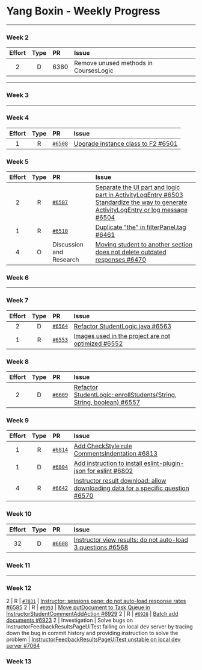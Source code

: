 # Yang Boxin - Weekly Progress

---

### Week 2

Effort| Type | PR | Issue
:----:|:----:|:-----------|:------
2 | D | 6380 | Remove unused methods in CoursesLogic

---

### Week 3

---

### Week 4

Effort| Type | PR | Issue
:----:|:----:|:-----------|:------
1 | R | [`#6508`](https://github.com/TEAMMATES/teammates/pull/6508) | [Upgrade instance class to F2 #6501](https://github.com/TEAMMATES/teammates/issues/6501)

### Week 5

Effort| Type | PR | Issue
:----:|:----:|:-----------|:------
2 | R | [`#6507`](https://github.com/TEAMMATES/teammates/pull/6507) | [Separate the UI part and logic part in ActivityLogEntry #6503](https://github.com/TEAMMATES/teammates/issues/6503) [Standardize the way to generate ActivityLogEntry or log message #6504](https://github.com/TEAMMATES/teammates/issues/6504)
1 | R | [`#6510`](https://github.com/TEAMMATES/teammates/pull/6510) | [Duplicate "the" in filterPanel.tag #6461](https://github.com/TEAMMATES/teammates/issues/6461)
4 | O | Discussion and Research| [Moving student to another section does not delete outdated responses #6470](https://github.com/TEAMMATES/teammates/issues/6470)


### Week 6

---

### Week 7

Effort| Type | PR | Issue
:----:|:----:|:-----------|:------
2 | D | [`#6564`](https://github.com/TEAMMATES/teammates/pull/6564) | [Refactor StudentLogic.java #6563](https://github.com/TEAMMATES/teammates/issues/6503)
1 | R | [`#6553`](https://github.com/TEAMMATES/teammates/pull/6553) | [Images used in the project are not optimized #6552](https://github.com/TEAMMATES/teammates/issues/6552)

### Week 8

Effort| Type | PR | Issue
:----:|:----:|:-----------|:------
2 | D | [`#6609`](https://github.com/TEAMMATES/teammates/pull/6609) | [Refactor StudentLogic::enrollStudents(String, String, boolean) #6557](https://github.com/TEAMMATES/teammates/issues/6557)

### Week 9

Effort| Type | PR | Issue
:----:|:----:|:-----------|:------
1 | R | [`#6814`](https://github.com/TEAMMATES/teammates/pull/6814) | [Add CheckStyle rule CommentsIndentation #6813](https://github.com/TEAMMATES/teammates/issues/6813)
1 | D | [`#6804`](https://github.com/TEAMMATES/teammates/pull/6804) | [Add instruction to install eslint-plugin-json for eslint #6802](https://github.com/TEAMMATES/teammates/issues/6802)
4 | R | [`#6642`](https://github.com/TEAMMATES/teammates/pull/6642) | [Instructor result download: allow downloading data for a specific question #6570](https://github.com/TEAMMATES/teammates/issues/6570)

### Week 10

Effort| Type | PR | Issue
:----:|:----:|:-----------|:------
32 | D | [`#6608`](https://github.com/TEAMMATES/teammates/pull/6608) | [Instructor view results: do not auto-load 3 questions #6568](https://github.com/TEAMMATES/teammates/issues/6568)

### Week 11

---

### Week 12

2 | R | [`#7031`](https://github.com/TEAMMATES/teammates/pull/7031) | [Instructor: sessions page: do not auto-load response rates #6585](https://github.com/TEAMMATES/teammates/issues/6585)
2 | R | [`#6953`](https://github.com/TEAMMATES/teammates/pull/6953) | [Move putDocument to Task Queue in InstructorStudentCommentAddAction #6929](https://github.com/TEAMMATES/teammates/issues/6929)
2 | R | [`#6928`](https://github.com/TEAMMATES/teammates/pull/6928) | [Batch add documents #6923](https://github.com/TEAMMATES/teammates/issues/6923)
2 | Investigation | Solve bugs on InstructorFeedbackResultsPageUiTest failing on local dev server by tracing down the bug in commit history and providing instruction to solve the problem | [InstructorFeedbackResultsPageUiTest unstable on local dev server #7064](https://github.com/TEAMMATES/teammates/issues/7064)

### Week 13

